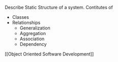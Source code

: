 Describe Static Structure of a system.
Contitutes of
* Classes
* Relationships
	* Generalization
	* Aggregation
	* Association
	* Dependency

[[Object Oriented Software Development]]